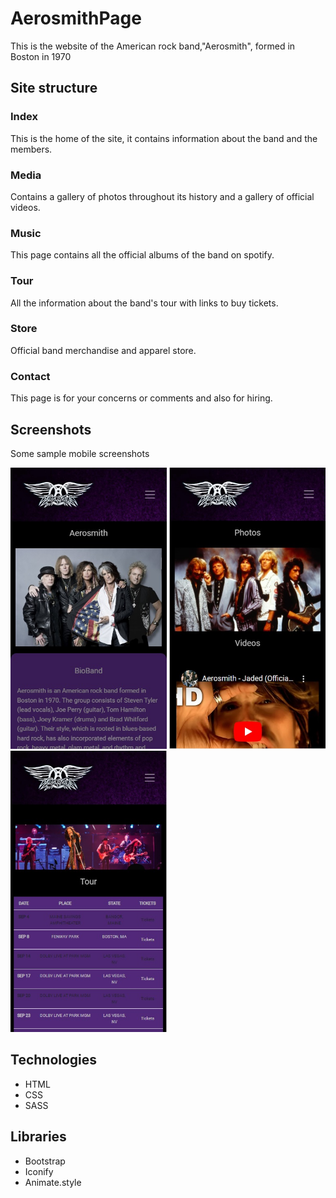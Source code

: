 <h1> AerosmithPage </h1>

<p> This is the website of the American rock band,"Aerosmith", formed in Boston in 1970</p>

<h2> Site structure </h2>

<h3> Index </h3>

<p> This is the home of the site, it contains information about the band and the members. </p>

<h3> Media </h3>

<p> Contains a gallery of photos throughout its history and a gallery of official videos. </p>

<h3> Music </h3>

<p> This page contains all the official albums of the band on spotify. </p>

<h3> Tour </h3>

<p> All the information about the band's tour with links to buy tickets. </p>

<h3> Store </h3>

<p> Official band merchandise and apparel store. </p>

<h3> Contact </h3>

<p> This page is for your concerns or comments and also for hiring. </p>

<h2> Screenshots </h2>

<p> Some sample mobile screenshots </p>

<img src="./img/Mobileview1.jpg" width="250" height="450" style="max-width: 100%;">
<img src="./img/Mobileview2.jpg" width="250" height="450" style="max-width: 100%;">
<img src="./img/Mobileview3.jpg" width="250" height="450" style="max-width: 100%;">

<h2> Technologies </h2>

<ul>
<li> HTML </li>
<li> CSS </li>
<li> SASS </li>
</ul>

<h2> Libraries </h2>

<ul>
<li> Bootstrap </li>
<li> Iconify </li>
<li> Animate.style </li>
</ul>
